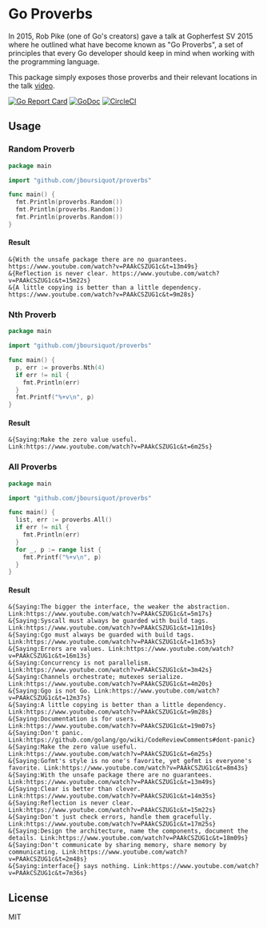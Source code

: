 # Go Proverbs

In 2015, Rob Pike (one of Go's creators) gave a talk at Gopherfest SV 2015 where he outlined what have become known as "Go Proverbs", a set of principles that every Go developer should keep in mind when working with the programming language.

This package simply exposes those proverbs and their relevant locations in the talk [video](https://www.youtube.com/watch?v=PAAkCSZUG1c).

[![Go Report Card](https://goreportcard.com/badge/github.com/jboursiquot/proverbs)](https://goreportcard.com/report/github.com/jboursiquot/proverbs) [![GoDoc](https://godoc.org/github.com/jboursiquot/proverbs?status.svg)](https://godoc.org/github.com/jboursiquot/proverbs) [![CircleCI](https://circleci.com/gh/jboursiquot/proverbs.svg?style=svg)](https://circleci.com/gh/jboursiquot/proverbs)

## Usage

### Random Proverb

```go
package main

import "github.com/jboursiquot/proverbs"

func main() {
  fmt.Println(proverbs.Random())
  fmt.Println(proverbs.Random())
  fmt.Println(proverbs.Random())
}
```

#### Result
```plain
&{With the unsafe package there are no guarantees. https://www.youtube.com/watch?v=PAAkCSZUG1c&t=13m49s}
&{Reflection is never clear. https://www.youtube.com/watch?v=PAAkCSZUG1c&t=15m22s}
&{A little copying is better than a little dependency. https://www.youtube.com/watch?v=PAAkCSZUG1c&t=9m28s}
```

### Nth Proverb

```go
package main

import "github.com/jboursiquot/proverbs"

func main() {
  p, err := proverbs.Nth(4)
  if err != nil {
    fmt.Println(err)
  }
  fmt.Printf("%+v\n", p)
}
```
#### Result
```plain
&{Saying:Make the zero value useful. Link:https://www.youtube.com/watch?v=PAAkCSZUG1c&t=6m25s}
```

### All Proverbs

```go
package main

import "github.com/jboursiquot/proverbs"

func main() {
  list, err := proverbs.All()
  if err != nil {
    fmt.Println(err)
  }
  for _, p := range list {
    fmt.Printf("%+v\n", p)
  }
}

```
#### Result
```plain
&{Saying:The bigger the interface, the weaker the abstraction. Link:https://www.youtube.com/watch?v=PAAkCSZUG1c&t=5m17s}
&{Saying:Syscall must always be guarded with build tags. Link:https://www.youtube.com/watch?v=PAAkCSZUG1c&t=11m10s}
&{Saying:Cgo must always be guarded with build tags. Link:https://www.youtube.com/watch?v=PAAkCSZUG1c&t=11m53s}
&{Saying:Errors are values. Link:https://www.youtube.com/watch?v=PAAkCSZUG1c&t=16m13s}
&{Saying:Concurrency is not parallelism. Link:https://www.youtube.com/watch?v=PAAkCSZUG1c&t=3m42s}
&{Saying:Channels orchestrate; mutexes serialize. Link:https://www.youtube.com/watch?v=PAAkCSZUG1c&t=4m20s}
&{Saying:Ggo is not Go. Link:https://www.youtube.com/watch?v=PAAkCSZUG1c&t=12m37s}
&{Saying:A little copying is better than a little dependency. Link:https://www.youtube.com/watch?v=PAAkCSZUG1c&t=9m28s}
&{Saying:Documentation is for users. Link:https://www.youtube.com/watch?v=PAAkCSZUG1c&t=19m07s}
&{Saying:Don't panic. Link:https://github.com/golang/go/wiki/CodeReviewComments#dont-panic}
&{Saying:Make the zero value useful. Link:https://www.youtube.com/watch?v=PAAkCSZUG1c&t=6m25s}
&{Saying:Gofmt's style is no one's favorite, yet gofmt is everyone's favorite. Link:https://www.youtube.com/watch?v=PAAkCSZUG1c&t=8m43s}
&{Saying:With the unsafe package there are no guarantees. Link:https://www.youtube.com/watch?v=PAAkCSZUG1c&t=13m49s}
&{Saying:Clear is better than clever. Link:https://www.youtube.com/watch?v=PAAkCSZUG1c&t=14m35s}
&{Saying:Reflection is never clear. Link:https://www.youtube.com/watch?v=PAAkCSZUG1c&t=15m22s}
&{Saying:Don't just check errors, handle them gracefully. Link:https://www.youtube.com/watch?v=PAAkCSZUG1c&t=17m25s}
&{Saying:Design the architecture, name the components, document the details. Link:https://www.youtube.com/watch?v=PAAkCSZUG1c&t=18m09s}
&{Saying:Don't communicate by sharing memory, share memory by communicating. Link:https://www.youtube.com/watch?v=PAAkCSZUG1c&t=2m48s}
&{Saying:interface{} says nothing. Link:https://www.youtube.com/watch?v=PAAkCSZUG1c&t=7m36s}
```

## License
MIT